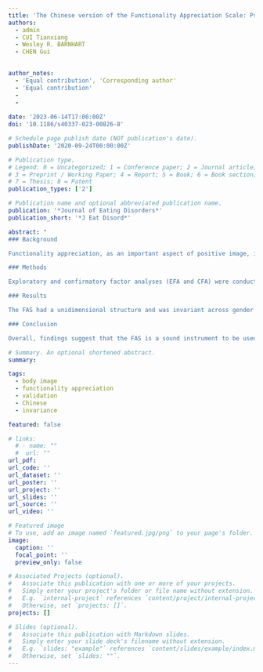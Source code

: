 ```yaml
---
title: 'The Chinese version of the Functionality Appreciation Scale: Psychometric properties and measurement invariance across gender and age'
authors:
  - admin
  - CUI Tianxiang
  - Wesley R. BARNHART
  - CHEN Gui
 

author_notes:
  - 'Equal contribution', 'Corresponding author'
  - 'Equal contribution'
  - 
  - 
 
date: '2023-06-14T17:00:00Z'
doi: '10.1186/s40337-023-00826-8'

# Schedule page publish date (NOT publication's date).
publishDate: '2020-09-24T00:00:00Z'

# Publication type.
# Legend: 0 = Uncategorized; 1 = Conference paper; 2 = Journal article;
# 3 = Preprint / Working Paper; 4 = Report; 5 = Book; 6 = Book section;
# 7 = Thesis; 8 = Patent
publication_types: ['2']

# Publication name and optional abbreviated publication name.
publication: '*Journal of Eating Disorders*'
publication_short: '*J Eat Disord*'

abstract: "
### Background

Functionality appreciation, as an important aspect of positive image, is associated with fewer body image disturbances, fewer disordered eating behaviors, and improved psychological well-being. However, it has been under-researched in Asian countries. The current work aimed to examine the psychometric properties of the Functionality Appreciation Scale (FAS) among four Chinese samples of different ages, and further examine measurement invariance and differences of the FAS across gender and age groups.

### Methods

Exploratory and confirmatory factor analyses (EFA and CFA) were conducted to examine the factorial structure of the FAS among four Chinese samples of different ages, including middle school adolescents (*n* = 894, *M<sub>age</sub>* = 12.17 years), high school adolescents (*n* = 1347, *M<sub>age</sub>* = 15.07 years), young adults (*n* = 473, *M<sub>age</sub>* = 21.95 years), and older adults (*n* = 313, *M<sub>age</sub>* = 67.90 years). The measurement invariance of the FAS across gender and age was examined. Internal consistency reliability and construct validity were evaluated.

### Results

The FAS had a unidimensional structure and was invariant across gender and age groups. The FAS presented sound psychometric properties in all age groups by gender, with good internal consistency reliability [e.g., high Cronbach’s *α* values (.91 ~ .97)] and good construct validity (e.g., significant associations with body appreciation, body dissatisfaction, and disordered eating). Moreover, group comparisons showed minimal gender differences in functionality appreciation. However, significant age differences were found in functionality appreciation, with older ages generally associated with higher functionality appreciation.

### Conclusion

Overall, findings suggest that the FAS is a sound instrument to be used in the Chinese context. Furthermore, functionality appreciation was found to be higher in older adults than adolescents or young adults, suggesting the potential important role of aging in functionality appreciation."

# Summary. An optional shortened abstract.
summary: 

tags:
  - body image
  - functionality appreciation
  - validation
  - Chinese
  - invariance

featured: false

# links:
  # - name: ""
  #  url: ""
url_pdf: 
url_code: ''
url_dataset: ''
url_poster: ''
url_project: ''
url_slides: ''
url_source: ''
url_video: ''

# Featured image
# To use, add an image named `featured.jpg/png` to your page's folder.
image:
  caption: ''
  focal_point: ''
  preview_only: false

# Associated Projects (optional).
#   Associate this publication with one or more of your projects.
#   Simply enter your project's folder or file name without extension.
#   E.g. `internal-project` references `content/project/internal-project/index.md`.
#   Otherwise, set `projects: []`.
projects: []

# Slides (optional).
#   Associate this publication with Markdown slides.
#   Simply enter your slide deck's filename without extension.
#   E.g. `slides: "example"` references `content/slides/example/index.md`.
#   Otherwise, set `slides: ""`.
---
```


